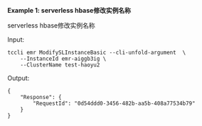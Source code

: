 **Example 1: serverless hbase修改实例名称**

serverless hbase修改实例名称

Input: 

```
tccli emr ModifySLInstanceBasic --cli-unfold-argument  \
    --InstanceId emr-aiggb3ig \
    --ClusterName test-haoyu2
```

Output: 
```
{
    "Response": {
        "RequestId": "0d54ddd0-3456-482b-aa5b-408a77534b79"
    }
}
```

